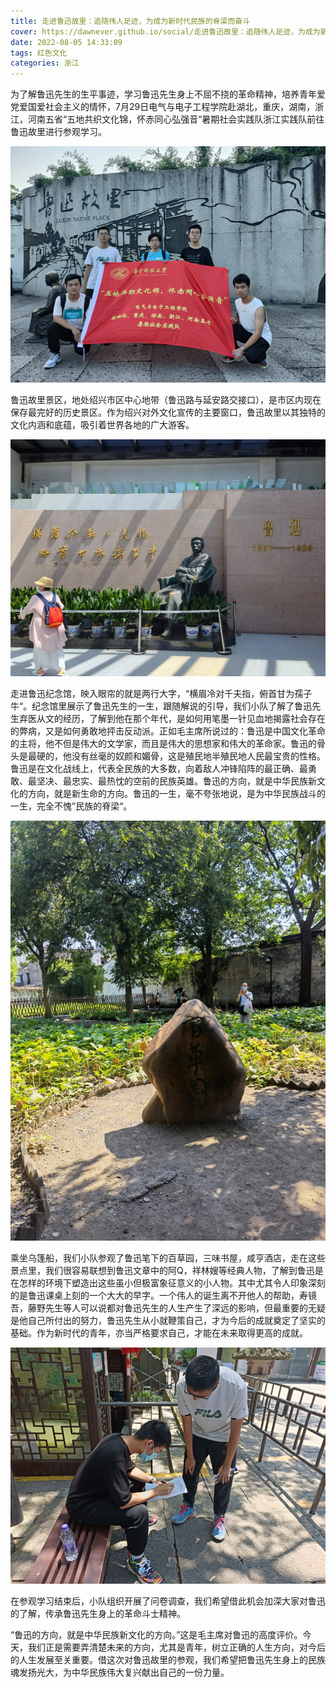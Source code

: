 ```yaml
---
title: 走进鲁迅故里：追随伟人足迹，为成为新时代民族的脊梁而奋斗
cover: https://dawnever.github.io/social/走进鲁迅故里：追随伟人足迹，为成为新时代民族的脊梁而奋斗/cover.png
date: 2022-08-05 14:33:09
tags: 红色文化
categories: 浙江
---
```


为了解鲁迅先生的生平事迹，学习鲁迅先生身上不屈不挠的革命精神，培养青年爱党爱国爱社会主义的情怀，7月29日电气与电子工程学院赴湖北，重庆，湖南，浙江，河南五省“五地共织文化锦，怀赤同心弘强音“暑期社会实践队浙江实践队前往鲁迅故里进行参观学习。

![img](./走进鲁迅故里：追随伟人足迹，为成为新时代民族的脊梁而奋斗/wps1.png) 

鲁迅故里景区，地处绍兴市区中心地带（鲁迅路与延安路交接口），是市区内现在保存最完好的历史景区。作为绍兴对外文化宣传的主要窗口，鲁迅故里以其独特的文化内涵和底蕴，吸引着世界各地的广大游客。

![img](./走进鲁迅故里：追随伟人足迹，为成为新时代民族的脊梁而奋斗/wps2.png) 

走进鲁迅纪念馆，映入眼帘的就是两行大字，“横眉冷对千夫指，俯首甘为孺子牛“。纪念馆里展示了鲁迅先生的一生，跟随解说的引导，我们小队了解了鲁迅先生弃医从文的经历，了解到他在那个年代，是如何用笔墨一针见血地揭露社会存在的弊病，又是如何勇敢地抨击反动派。正如毛主席所说过的：鲁迅是中国文化革命的主将，他不但是伟大的文学家，而且是伟大的思想家和伟大的革命家。鲁迅的骨头是最硬的，他没有丝毫的奴颜和媚骨，这是殖民地半殖民地人民最宝贵的性格。鲁迅是在文化战线上，代表全民族的大多数，向着敌人冲锋陷阵的最正确、最勇敢、最坚决、最忠实、最热忱的空前的民族英雄。鲁迅的方向，就是中华民族新文化的方向，就是新生命的方向。鲁迅的一生，毫不夸张地说，是为中华民族战斗的一生，完全不愧”民族的脊梁“。

![img](./走进鲁迅故里：追随伟人足迹，为成为新时代民族的脊梁而奋斗/wps3.png) 

乘坐乌篷船，我们小队参观了鲁迅笔下的百草园，三味书屋，咸亨酒店，走在这些景点里，我们很容易联想到鲁迅文章中的阿Q，祥林嫂等经典人物，了解到鲁迅是在怎样的环境下塑造出这些虽小但极富象征意义的小人物。其中尤其令人印象深刻的是鲁迅课桌上刻的一个大大的早字。一个伟人的诞生离不开他人的帮助，寿镜吾，藤野先生等人可以说都对鲁迅先生的人生产生了深远的影响，但最重要的无疑是他自己所付出的努力，鲁迅先生从小就鞭策自己，才为今后的成就奠定了坚实的基础。作为新时代的青年，亦当严格要求自己，才能在未来取得更高的成就。

![img](./走进鲁迅故里：追随伟人足迹，为成为新时代民族的脊梁而奋斗/wps4.png) 

在参观学习结束后，小队组织开展了问卷调查，我们希望借此机会加深大家对鲁迅的了解，传承鲁迅先生身上的革命斗士精神。

“鲁迅的方向，就是中华民族新文化的方向。”这是毛主席对鲁迅的高度评价。今天，我们正是需要弄清楚未来的方向，尤其是青年，树立正确的人生方向，对今后的人生发展至关重要。借这次对鲁迅故里的参观，我们希望把鲁迅先生身上的民族魂发扬光大，为中华民族伟大复兴献出自己的一份力量。
